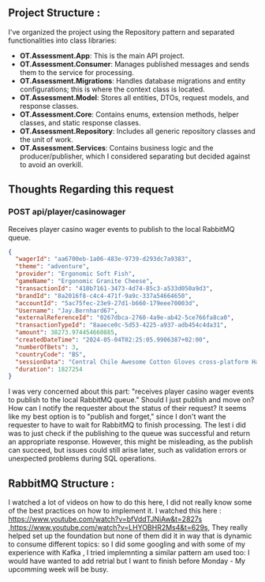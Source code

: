 ## Project Structure :

I've organized the  project using the Repository pattern and separated functionalities into class libraries:

- **OT.Assessment.App**: This is the main API project.
- **OT.Assessment.Consumer**: Manages published messages and sends them to the service for processing.
- **OT.Assessment.Migrations**: Handles database migrations and entity configurations; this is where the context class is located.
- **OT.Assessment.Model**: Stores all entities, DTOs, request models, and response classes.
- **OT.Assessment.Core**: Contains enums, extension methods, helper classes, and static response classes.
- **OT.Assessment.Repository**: Includes all generic repository classes and the unit of work.
- **OT.Assessment.Services**: Contains business logic and the producer/publisher, which I considered separating but decided against to avoid an overkill.


## Thoughts Regarding this request

### POST api/player/casinowager
Receives player casino wager events to publish to the local RabbitMQ queue.

```json
{
  "wagerId": "aa6700eb-1a06-483e-9739-d293dc7a9383",
  "theme": "adventure",
  "provider": "Ergonomic Soft Fish",
  "gameName": "Ergonomic Granite Cheese",
  "transactionId": "410b7161-3473-4d74-85c3-a533d050a9d3",
  "brandId": "8a2016f8-c4c4-471f-9a9c-337a54664650",
  "accountId": "5ac75fec-23e9-27d1-b660-179eee70003d",
  "Username": "Jay.Bernhard67",
  "externalReferenceId": "0267dbca-2760-4a9e-ab42-5ce766fa8ca0",
  "transactionTypeId": "8aaece0c-5d53-4225-a937-adb454c4da31",
  "amount": 38273.974454660885,
  "createdDateTime": "2024-05-04T02:25:05.9906387+02:00",
  "numberOfBets": 3,
  "countryCode": "BS",
  "sessionData": "Central Chile Awesome Cotton Gloves cross-platform Handmade Rubber Shoes portals leading-edge Coordinator Data Producer end-to-end encoding Gorgeous Clothing View Health, Outdoors & Music embrace Metrics Facilitator morph",
  "duration": 1827254
}

```
I was very concerned about this part: "receives player casino wager events to publish to the local RabbitMQ queue." Should I just publish and move on? How can I notify the requester about the status of their request?
It seems like my best option is to "publish and forget," since I don't want the requester to have to wait for RabbitMQ to finish processing.
The lest i did was to just check if the publishing to the queue was successful and return an appropriate response. However, this might be misleading, as the publish can succeed, but issues could still arise later, such as validation errors or unexpected problems during SQL operations.


## RabbitMQ Structure :

I watched a lot of videos on how to do this here, I did not really know some of the best practices on how to implement it. I watched this here : https://www.youtube.com/watch?v=bfVddTJNiAw&t=2827s ,https://www.youtube.com/watch?v=LHYOBHR2Ms4&t=629s,
They really helped set up the foundation but none of them did it in way that is dynamic to consume different topics: so I did some googling and with some of my experience with Kafka , I tried implemnting a similar pattern am used too:
I would have wanted to add retrial but I want to finish before Monday - My upcomming week will be busy.